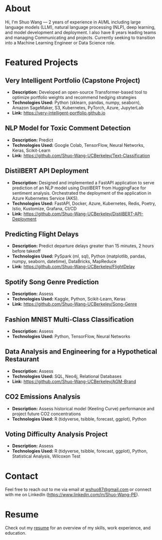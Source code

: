 # About

Hi, I'm Shuo Wang — 2 years of experience in AI/ML including large language models (LLM), natural language processing (NLP), deep learning, and model development and deployment. I also have 8 years leading teams and managing Communicating and projects.
Currently seeking to transition into a Machine Learning Engineer or Data Science role.


# Featured Projects

## Very Intelligent Portfolio (Capstone Project)
- **Description:** Developed an open-source Transformer-based tool to optimize portfolio weights and recommend hedging strategies 
- **Technologies Used:** Python (sklearn, pandas, numpy, seaborn), Amazon SageMaker, S3, Kubernetes, PyTorch, Azure, JupyterLab
- **Link:** https://very-intelligent-portfolio.github.io

## NLP Model for Toxic Comment Detection
- **Description:** Predict 
- **Technologies Used:** Google Colab, TensorFlow, Neural Networks, Keras, Scikit-Learn
- **Link:** https://github.com/Shuo-Wang-UCBerkeley/Text-Classification

## DistilBERT API Deployment
- **Description:** Designed and implemented a FastAPI application to serve prediction of an NLP model using DistilBERT from HuggingFace for sentiment analysis. Orchestrated the deployment of the application in Azure Kubernetes Service (AKS).  
- **Technologies Used:** FastAPI, Docker, Azure, Kubernetes, Redis, Poetry, Istio, Kustomize, Grafana, CI/CD
- **Link:** https://github.com/Shuo-Wang-UCBerkeley/DistilBERT-API-Deployment

## Predicting Flight Delays
- **Description:** Predict departure delays greater than 15 minutes, 2 hours before takeoff
- **Technologies Used:** PySpark (ml, sql), Python (matplotlib, pandas, numpy, seaborn, datetime), DataBricks, MapReduce
- **Link:** https://github.com/Shuo-Wang-UCBerkeley/FlightDelay

## Spotify Song Genre Prediction
- **Description:** Assess 
- **Technologies Used:** Kaggle, Python, Scikit-Learn, Keras
- **Link:** https://github.com/Shuo-Wang-UCBerkeley/Song-Genre

## Fashion MNIST Multi-Class Classification 
- **Description:** Assess 
- **Technologies Used:** Python, TensorFlow, Neural Networks

## Data Analysis and Engineering for a Hypothetical Restaurant 
- **Description:** Assess 
- **Technologies Used:** SQL, Neo4j, Relational Databases
- **Link:** https://github.com/Shuo-Wang-UCBerkeley/AGM-Brand

## CO2 Emissions Analysis 
- **Description:** Assess historical model (Keeling Curve) performance and project future CO2 concentrations
- **Technologies Used:** R (tidyverse, tsibble, forecast, ggplot), Python

## Voting Difficulty Analysis Project 
- **Description:** Assess 
- **Technologies Used:** R (tidyverse, tsibble, forecast, ggplot), Python, Statistical Analysis, Wilcoxon Test


# Contact

Feel free to reach out to me via email at wshuo87@gmail.com or connect with me on LinkedIn (https://www.linkedin.com/in/Shuo-Wang-PE).

# Resume

Check out my [resume](https://github.com/Shuo-Wang-UCBerkeley/Resume/blob/main/Resume-Shuo_Wang.pdf) for an overview of my skills, work experience, and education.
